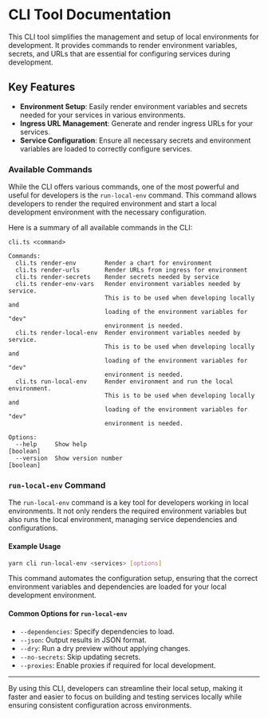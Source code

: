 # CLI Tool Documentation

This CLI tool simplifies the management and setup of local environments for development. It provides commands to render environment variables, secrets, and URLs that are essential for configuring services during development.

## Key Features

- **Environment Setup**: Easily render environment variables and secrets needed for your services in various environments.
- **Ingress URL Management**: Generate and render ingress URLs for your services.
- **Service Configuration**: Ensure all necessary secrets and environment variables are loaded to correctly configure services.

### Available Commands

While the CLI offers various commands, one of the most powerful and useful for developers is the `run-local-env` command. This command allows developers to render the required environment and start a local development environment with the necessary configuration.

Here is a summary of all available commands in the CLI:

```text
cli.ts <command>

Commands:
  cli.ts render-env        Render a chart for environment
  cli.ts render-urls       Render URLs from ingress for environment
  cli.ts render-secrets    Render secrets needed by service
  cli.ts render-env-vars   Render environment variables needed by service.
                           This is to be used when developing locally and
                           loading of the environment variables for "dev"
                           environment is needed.
  cli.ts render-local-env  Render environment variables needed by service.
                           This is to be used when developing locally and
                           loading of the environment variables for "dev"
                           environment is needed.
  cli.ts run-local-env     Render environment and run the local environment.
                           This is to be used when developing locally and
                           loading of the environment variables for "dev"
                           environment is needed.

Options:
  --help     Show help                                                 [boolean]
  --version  Show version number                                       [boolean]
```

### `run-local-env` Command

The `run-local-env` command is a key tool for developers working in local environments. It not only renders the required environment variables but also runs the local environment, managing service dependencies and configurations.

#### Example Usage

```bash
yarn cli run-local-env <services> [options]
```

This command automates the configuration setup, ensuring that the correct environment variables and dependencies are loaded for your local development environment.

#### Common Options for `run-local-env`

- `--dependencies`: Specify dependencies to load.
- `--json`: Output results in JSON format.
- `--dry`: Run a dry preview without applying changes.
- `--no-secrets`: Skip updating secrets.
- `--proxies`: Enable proxies if required for local development.

---

By using this CLI, developers can streamline their local setup, making it faster and easier to focus on building and testing services locally while ensuring consistent configuration across environments.
